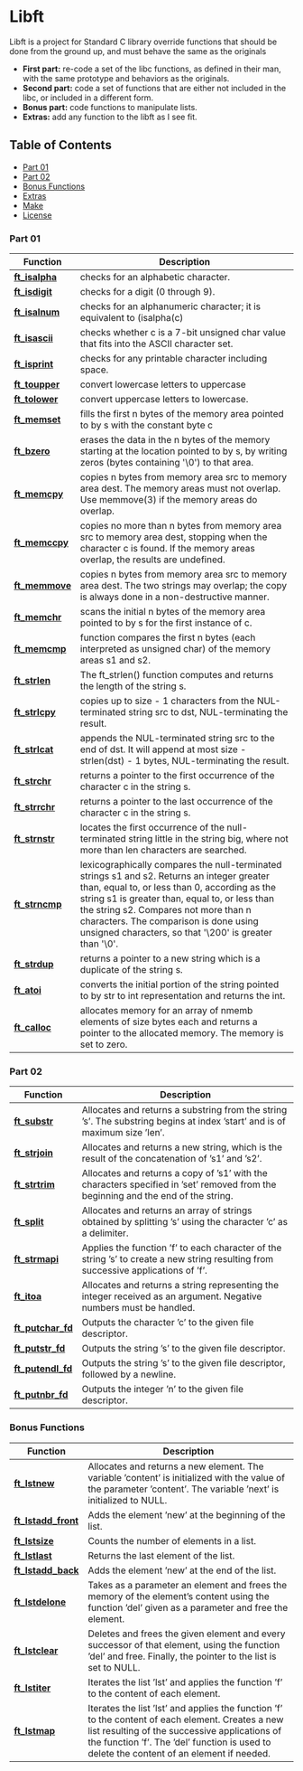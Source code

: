 # Libft

Libft is a project for Standard C library override functions that should be done from the ground up, and must behave the same as the originals

* **First part:** re-code a set of the libc functions, as defined in their man, with the same prototype and behaviors as the originals.
* **Second part:** code a set of functions that are either not included in the libc, or included in a different form.
* **Bonus part:** code functions to manipulate lists.
* **Extras:** add any function to the libft as I see fit.

## Table of Contents

* [Part 01](#part-01)
* [Part 02](#part-02)
* [Bonus Functions](#bonus-functions)
* [Extras](#extras)
* [Make](#make)
* [License](#license)

### Part 01

| Function | Description |
| --- | --- |
| [**ft\_isalpha**](https://github.com/Allandantas21/libft/tree/main/ft_isalpha.c) |checks for an alphabetic character.|
| [**ft\_isdigit**](https://github.com/vcwild/42-libft/tree/main/src/libft/ft_isdigit.c) | checks for a digit (0 through 9).|
| [**ft\_isalnum**](https://github.com/vcwild/42-libft/tree/main/src/libft/ft_isalnum.c) | checks for an alphanumeric character; it  is  equivalent  to (isalpha(c) || isdigit(c)).|
| [**ft\_isascii**](https://github.com/vcwild/42-libft/tree/main/src/libft/ft_isascii.c) | checks  whether  c  is a 7-bit unsigned char value that fits into the ASCII character set. |
| [**ft\_isprint**](https://github.com/vcwild/42-libft/tree/main/src/libft/ft_isprint.c) | checks for any printable character including space.|
| [**ft\_toupper**](https://github.com/vcwild/42-libft/tree/main/src/libft/ft_toupper.c) | convert lowercase letters to uppercase|
| [**ft\_tolower**](https://github.com/vcwild/42-libft/tree/main/src/libft/ft_tolower.c) | convert uppercase letters to lowercase. |
| [**ft\_memset**](https://github.com/vcwild/42-libft/tree/main/src/libft/ft_memset.c) | fills the first n bytes of the memory area pointed to by s with the constant byte c|
| [**ft\_bzero**](https://github.com/vcwild/42-libft/tree/main/src/libft/ft_bzero.c) | erases the data in the n bytes of the memory starting at the location pointed to by s, by writing zeros (bytes containing '\0') to that area.|
| [**ft\_memcpy**](https://github.com/vcwild/42-libft/tree/main/src/libft/ft_memcpy.c) | copies n bytes from memory area src to memory area dest.  The memory areas must not overlap.  Use  memmove(3)  if the memory areas do overlap.
| [**ft\_memccpy**](https://github.com/vcwild/42-libft/tree/main/src/libft/ft_memccpy.c) | copies no more than n bytes from memory area src to memory area dest, stopping when the character c is found. If the memory areas overlap, the results are undefined.|
| [**ft\_memmove**](https://github.com/vcwild/42-libft/tree/main/src/libft/ft_memmove.c) | copies n bytes from memory area src to memory area dest. The two strings may overlap; the copy is always done in a non-destructive manner.|
| [**ft\_memchr**](https://github.com/vcwild/42-libft/tree/main/src/libft/ft_memchr.c) |scans the initial n bytes of the memory area pointed to by s for the first instance of c.|
| [**ft\_memcmp**](https://github.com/vcwild/42-libft/tree/main/src/libft/ft_memcmp.c) | function compares the first n bytes (each interpreted as unsigned char) of the memory areas s1 and s2.|
| [**ft\_strlen**](https://github.com/vcwild/42-libft/tree/main/src/libft/ft_strlen.c) | The ft\_strlen() function computes and returns the length of the string s.|
| [**ft\_strlcpy**](https://github.com/vcwild/42-libft/tree/main/src/libft/ft_strlcpy.c) | copies up to size - 1 characters from the NUL-terminated string src to dst, NUL-terminating the result.|
| [**ft\_strlcat**](https://github.com/vcwild/42-libft/tree/main/src/libft/ft_strlcat.c) |  appends the NUL-terminated string src to the end of dst.  It will append at most size - strlen(dst) - 1 bytes, NUL-terminating the result.|
| [**ft\_strchr**](https://github.com/vcwild/42-libft/tree/main/src/libft/ft_strchr.c) | returns a pointer to the first occurrence of the character c in the string s.|
| [**ft\_strrchr**](https://github.com/vcwild/42-libft/tree/main/src/libft/ft_strrchr.c) | returns a pointer to the last occurrence  of the character c in the string s.|
| [**ft\_strnstr**](https://github.com/vcwild/42-libft/tree/main/src/libft/ft_strnstr.c) | locates the first occurrence of the null-terminated string little in the string big, where not more than len characters are searched.|
| [**ft\_strncmp**](https://github.com/vcwild/42-libft/tree/main/src/libft/ft_strncmp.c) | lexicographically compares the null-terminated strings s1 and s2. Returns an integer greater than, equal to, or less than 0, according as the string s1 is greater than, equal to, or less than the string s2. Compares not more than n characters. The comparison is done using unsigned characters, so that '\200' is greater than '\0'.|
| [**ft\_strdup**](https://github.com/vcwild/42-libft/tree/main/src/libft/ft_strdup.c) | returns a pointer to a new string which is a duplicate  of  the string s.|
| [**ft\_atoi**](https://github.com/vcwild/42-libft/tree/main/src/libft/ft_atoi.c) | converts the initial portion of the string pointed to by str to int representation and returns the int. |
| [**ft\_calloc**](https://github.com/vcwild/42-libft/tree/main/src/libft/ft_calloc.c) |  allocates memory for an array of  nmemb  elements  of  size  bytes  each and returns a pointer to the allocated memory. The memory is set to zero.|

### Part 02

| Function | Description |
| --- | --- |
| [**ft\_substr**](https://github.com/vcwild/42-libft/tree/main/src/libft/ft_substr.c) | Allocates and returns a substring from the string ’s’. The substring begins at index ’start’ and is of maximum size ’len’.|
| [**ft\_strjoin**](https://github.com/vcwild/42-libft/tree/main/src/libft/ft_strjoin.c) | Allocates and returns a new string, which is the result of the concatenation of ’s1’ and ’s2’.|
| [**ft\_strtrim**](https://github.com/vcwild/42-libft/tree/main/src/libft/ft_strtrim.c) | Allocates and returns a copy of ’s1’ with the characters specified in ’set’ removed from the beginning and the end of the string.|
| [**ft\_split**](https://github.com/vcwild/42-libft/tree/main/src/libft/ft_split.c) | Allocates and returns an array of strings obtained by splitting ’s’ using the character ’c’ as a delimiter.|
| [**ft\_strmapi**](https://github.com/vcwild/42-libft/tree/main/src/libft/ft_strmapi.c) | Applies the function ’f’ to each character of the string ’s’ to create a new string resulting from successive applications of ’f’.|
| [**ft\_itoa**](https://github.com/vcwild/42-libft/tree/main/src/libft/ft_itoa.c) | Allocates and returns a string representing the integer received as an argument. Negative numbers must be handled.|
| [**ft\_putchar\_fd**](https://github.com/vcwild/42-libft/tree/main/src/libft/ft_putchar_fd.c) | Outputs the character ’c’ to the given file descriptor.|
| [**ft\_putstr\_fd**](https://github.com/vcwild/42-libft/tree/main/src/libft/ft_putstr_fd.c) | Outputs the string ’s’ to the given file descriptor.|
| [**ft\_putendl\_fd**](https://github.com/vcwild/42-libft/tree/main/src/libft/ft_putendl_fd.c) | Outputs the string ’s’ to the given file descriptor, followed by a newline.|
| [**ft\_putnbr\_fd**](https://github.com/vcwild/42-libft/tree/main/src/libft/ft_putnbr_fd.c) | Outputs the integer ’n’ to the given file descriptor.|

### Bonus Functions

| Function | Description |
| --- | --- |
| [**ft\_lstnew**](https://github.com/vcwild/42-libft/tree/main/src/libft/ft_lstnew.c) | Allocates and returns a new element. The variable ’content’ is initialized with the value of the parameter ’content’. The variable ’next’ is initialized to NULL.|
| [**ft\_lstadd_front**](https://github.com/vcwild/42-libft/tree/main/src/libft/ft_lstadd_front.c) | Adds the element ’new’ at the beginning of the list.|
| [**ft\_lstsize**](https://github.com/vcwild/42-libft/tree/main/src/libft/ft_lstsize.c) | Counts the number of elements in a list.|
| [**ft\_lstlast**](https://github.com/vcwild/42-libft/tree/main/src/libft/ft_lstlast.c) | Returns the last element of the list.|
| [**ft\_lstadd_back**](https://github.com/vcwild/42-libft/tree/main/src/libft/ft_lstadd_back.c) | Adds the element ’new’ at the end of the list.|
| [**ft\_lstdelone**](https://github.com/vcwild/42-libft/tree/main/src/libft/ft_lstdelone.c) | Takes as a parameter an element and frees the memory of the element’s content using the function ’del’ given as a parameter and free the element.|
| [**ft\_lstclear**](https://github.com/vcwild/42-libft/tree/main/src/libft/ft_lstclear.c) | Deletes and frees the given element and every successor of that element, using the function ’del’ and free. Finally, the pointer to the list is set to NULL.|
| [**ft\_lstiter**](https://github.com/vcwild/42-libft/tree/main/src/libft/ft_lstiter.c) | Iterates the list ’lst’ and applies the function ’f’ to the content of each element.|
| [**ft\_lstmap**](https://github.com/vcwild/42-libft/tree/main/src/libft/ft_lstmap.c) | Iterates the list ’lst’ and applies the function ’f’ to the content of each element. Creates a new list resulting of the successive applications of the function ’f’. The ’del’ function is used to delete the content of an element if needed.|
